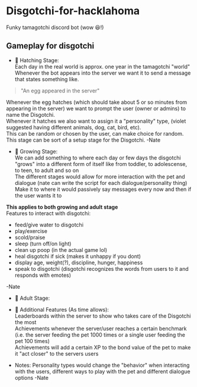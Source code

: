 # Disgotchi-for-hacklahoma 
Funky tamagotchi discord bot (wow 😆!)  

## Gameplay for disgotchi  
* :egg: Hatching Stage:  
Each day in the real world is approx. one year in the tamagotchi "world"  
Whenever the bot appears into the server we want it to send a message that states something like.  
> "An egg appeared in the server"  
    
Whenever the egg hatches (which should take about 5 or so minutes from appearing in the server) we want to prompt the user (owner or admins)
to name the Disgotchi.  
Whenever it hatches we also want to assign it a "personality" type, (violet suggested having different animals, dog, cat, bird, etc).  
This can be random or chosen by the user, can make choice for random.  
This stage can be sort of a setup stage for the Disgotchi. 
-Nate  
   
* :hatched_chick: Growing Stage:   
We can add something to where each day or few days the disgotchi "grows" into a different form of itself like from toddler, to adolescense, to teen, to adult and so on  
The different stages would allow for more interaction with the pet and dialogue (nate can write the script for each dialogue/personality thing)  
Make it to where it would passively say messages every now and then if the user wants it to  
  
**This applies to both growing and adult stage**    
Features to interact with disgotchi:   
* feed/give water to disgotchi    
* play/exercise  
* scold/praise  
* sleep (turn off/on light)  
* clean up poop (in the actual game lol)  
* heal disgotchi if sick (makes it unhappy if you dont)  
* display age, weight(?), discipline, hunger, happiness  
* speak to disgotchi (disgotchi recognizes the words from users to it and responds with emotes)  

-Nate     
* :rooster: Adult Stage:  
  
*  :1st_place_medal: Additional Features (As time allows):    
Leaderboards within the server to show who takes care of the Disgotchi the most    
Achievements whenever the server/user reaches a certain benchmark (i.e. the server feeding the pet 1000 times or a single user feeding the pet 100 times)  
Achievements will add a certain XP to the bond value of the pet to make it "act closer" to the servers users
    
* Notes: 
Personality types would change the "behavior" when interacting with the users, different ways to play with the pet and different dialogue options -Nate  
